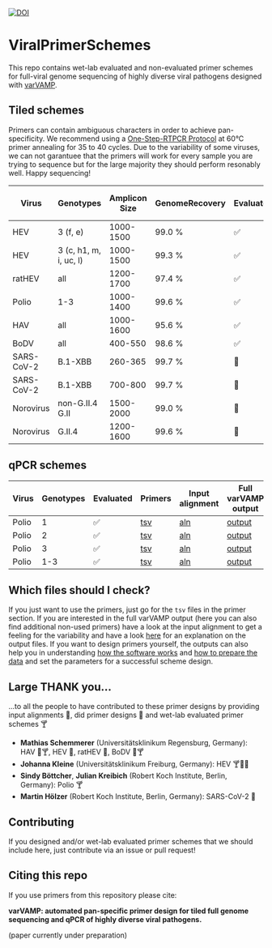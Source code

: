 [![DOI](https://zenodo.org/badge/709673803.svg)](https://zenodo.org/doi/10.5281/zenodo.10562882)

# ViralPrimerSchemes
This repo contains wet-lab evaluated and non-evaluated primer schemes for full-viral genome sequencing of highly diverse viral pathogens designed with [varVAMP](https://github.com/jonas-fuchs/varVAMP).

## Tiled schemes
Primers can contain ambiguous characters in order to achieve pan-specificity. We recommend using a [One-Step-RTPCR Protocol](https://github.com/jonas-fuchs/varVAMP/blob/master/docs/wet_lab_protocol.md) at 60°C primer annealing for 35 to 40 cycles. Due to the variability of some viruses, we can not garantuee that the primers will work for every sample you are trying to sequence but for the large majority they should perform resonably well. Happy sequencing!

| Virus      | Genotypes              | Amplicon Size | GenomeRecovery | Evaluated             | Primers                                        | Input alignment                         | Full varVAMP output                  |
|------------|------------------------|---------------|----------------|-----------------------|------------------------------------------------|-----------------------------------------|--------------------------------------|
| HEV        | 3 (f, e)               | 1000-1500     | 99.0 %         | :white_check_mark:    | [tsv](varvamp_tiled/HEV_1/cluster1primers.tsv) | [aln](input_alignments/HEV_1.aln)       | [output](varvamp_tiled/HEV_1)        |
| HEV        | 3 (c, h1, m, i, uc, l) | 1000-1500     | 99.3 %         | :white_check_mark:    | [tsv](varvamp_tiled/HEV_2/cluster2primers.tsv) | [aln](input_alignments/HEV_2.aln)       | [output](varvamp_tiled/HEV_1)        |
| ratHEV     | all                    | 1200-1700     | 97.4 %         | :white_check_mark:    | [tsv](varvamp_tiled/ratHEV/primers.tsv)        | [aln](input_alignments/rat_HEV.aln)     | [output](varvamp_tiled/ratHEV)       |
| Polio      | 1-3                    | 1000-1400     | 99.6 %         | :white_check_mark:    | [tsv](varvamp_tiled/Polio/primers.tsv)         | [aln](input_alignments/polio1-3.aln)    | [output](varvamp_tiled/Polio)        |
| HAV        | all                    | 1000-1600     | 95.6 %         | :white_check_mark:    | [tsv](varvamp_tiled/HAV/primers.tsv)           | [aln](input_alignments/HAV.aln)         | [output](varvamp_tiled/HAV)          |
| BoDV       | all                    | 400-550       | 98.6 %         | :white_check_mark:    | [tsv](varvamp_tiled/BoDV/primers.tsv)          | [aln](input_alignments/BoDV.aln)        | [output](varvamp_tiled/BoDV)         |
| SARS-CoV-2 | B.1-XBB                | 260-365       | 99.7 %         | :black_square_button: | [tsv](varvamp_tiled/SARS-CoV-2_1/primers.tsv)  | [aln](input_alignments/SARS-CoV-2.aln)  | [output](varvamp_tiled/SARS-CoV-2_1) |
| SARS-CoV-2 | B.1-XBB                | 700-800       | 99.7 %         | :black_square_button: | [tsv](varvamp_tiled/SARS-CoV-2_2/primers.tsv)  | [aln](input_alignments/SARS-CoV-2.aln)  | [output](varvamp_tiled/SARS-CoV-2_2) |
| Norovirus  | non-G.II.4 G.II        | 1500-2000     | 99.0 %         | :black_square_button: | [tsv](varvamp_tiled/Norovirus_1/primers.tsv)   | [aln](input_alignments/Norovirus_1.aln) | [output](varvamp_tiled/Norovirus_1)  |
| Norovirus  | G.II.4                 | 1200-1600     | 99.6 %         | :black_square_button: | [tsv](varvamp_tiled/Norovirus_2/primers.tsv)   | [aln](input_alignments/Norovirus_2.aln) | [output](varvamp_tiled/Norovirus_2)  |

## qPCR schemes
| Virus | Genotypes | Evaluated          | Primers                                       | Input alignment                      | Full varVAMP output             |
|-------|-----------|--------------------|-----------------------------------------------|--------------------------------------|---------------------------------|
| Polio | 1         | :white_check_mark: | [tsv](varvamp_qpcr/polio1/qpcr_primers.tsv)   | [aln](input_alignments/polio1.aln)   | [output](varvamp_qpcr/polio1)   |
| Polio | 2         | :white_check_mark: | [tsv](varvamp_qpcr/polio2/qpcr_primers.tsv)   | [aln](input_alignments/polio2.aln)   | [output](varvamp_qpcr/polio2)   |
| Polio | 3         | :white_check_mark: | [tsv](varvamp_qpcr/polio3/qpcr_primers.tsv)   | [aln](input_alignments/polio3.aln)   | [output](varvamp_qpcr/polio3)   |
| Polio | 1-3       | :white_check_mark: | [tsv](varvamp_qpcr/polio1-3/qpcr_primers.tsv) | [aln](input_alignments/polio1-3.aln) | [output](varvamp_qpcr/polio1-3) |


## Which files should I check?
If you just want to use the primers, just go for the `tsv` files in the primer section. If you are interested in the full varVAMP output (here you can also find additional non-used primers) have a look at the input alignment to get a feeling for the variability and have a look [here](https://github.com/jonas-fuchs/varVAMP/blob/master/docs/output.md) for an explanation on the output files. If you want to design primers yourself, the outputs can also help you in understanding [how the software works](https://github.com/jonas-fuchs/varVAMP/blob/master/docs/how_varvamp_works.md) and [how to prepare the data](https://github.com/jonas-fuchs/varVAMP/blob/master/docs/preparing_the_data.md) and set the parameters for a successful scheme design.


## Large THANK you...

...to all the people to have contributed to these primer designs by providing input alignments :beer:, did primer designs :wine_glass: and wet-lab evaluated primer schemes :cocktail:

- **Mathias Schemmerer** (Universitätsklinikum Regensburg, Germany): HAV :beer::cocktail:, HEV :beer:, ratHEV :beer:, BoDV :beer::cocktail:
- **Johanna Kleine** (Universitätsklinikum Freiburg, Germany): HEV :cocktail::wine_glass::beer:
- **Sindy Böttcher**, **Julian Kreibich** (Robert Koch Institute, Berlin, Germany): Polio :cocktail:
- **Martin Hölzer** (Robert Koch Institute, Berlin, Germany): SARS-CoV-2 :beer:


## Contributing

If you designed and/or wet-lab evaluated primer schemes that we should include here, just contribute via an issue or pull request!

## Citing this repo

If you use primers from this repository please cite:

**varVAMP: automated pan-specific primer design for tiled full genome sequencing and qPCR of highly diverse viral pathogens.**

(paper currently under preparation)




